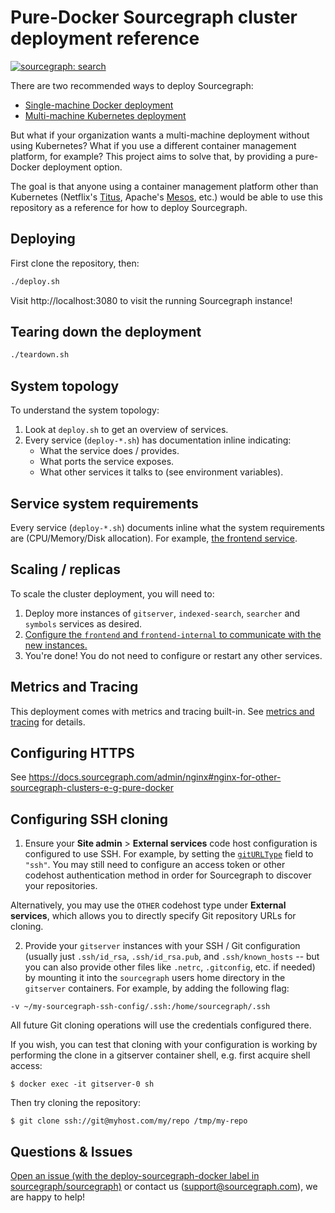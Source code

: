 # Pure-Docker Sourcegraph cluster deployment reference

[![sourcegraph: search](https://img.shields.io/badge/sourcegraph-search-brightgreen.svg)](https://sourcegraph.com/github.com/sourcegraph/deploy-sourcegraph-docker)

There are two recommended ways to deploy Sourcegraph:

- [Single-machine Docker deployment](https://docs.sourcegraph.com/admin/install/docker)
- [Multi-machine Kubernetes deployment](https://docs.sourcegraph.com/admin/install/kubernetes_cluster)

But what if your organization wants a multi-machine deployment without using Kubernetes? What if you use a different container management platform, for example? This project aims to solve that, by providing a pure-Docker deployment option.

The goal is that anyone using a container management platform other than Kubernetes (Netflix's [Titus](https://netflix.github.io/titus/), Apache's [Mesos](http://mesos.apache.org/documentation/latest/docker-containerizer/), etc.) would be able to use this repository as a reference for how to deploy Sourcegraph.

## Deploying

First clone the repository, then:

```bash
./deploy.sh
```

Visit http://localhost:3080 to visit the running Sourcegraph instance!

## Tearing down the deployment

```bash
./teardown.sh
```

## System topology

To understand the system topology:

1. Look at `deploy.sh` to get an overview of services.
2. Every service (`deploy-*.sh`) has documentation inline indicating:
   - What the service does / provides.
   - What ports the service exposes.
   - What other services it talks to (see environment variables).

## Service system requirements

Every service (`deploy-*.sh`) documents inline what the system requirements are (CPU/Memory/Disk allocation). For example, [the frontend service](https://github.com/sourcegraph/deploy-sourcegraph-docker/blob/f01b97a397138dd76e5f5ed45b2574b9a2e70cd1/deploy-frontend.sh#L6-L9).

## Scaling / replicas

To scale the cluster deployment, you will need to:

1. Deploy more instances of `gitserver`, `indexed-search`, `searcher` and `symbols` services as desired.
2. [Configure the `frontend` and `frontend-internal` to communicate with the new instances.](https://github.com/sourcegraph/deploy-sourcegraph-docker/blob/f01b97a397138dd76e5f5ed45b2574b9a2e70cd1/deploy-frontend.sh#L31-L34)
3. You're done! You do not need to configure or restart any other services.

## Metrics and Tracing

This deployment comes with metrics and tracing built-in. See [metrics and tracing](metrics-and-tracing.md) for details.

## Configuring HTTPS

See https://docs.sourcegraph.com/admin/nginx#nginx-for-other-sourcegraph-clusters-e-g-pure-docker

## Configuring SSH cloning

1. Ensure your **Site admin** > **External services** code host configuration is configured to use SSH. For example, by setting the [`gitURLType`](https://docs.sourcegraph.com/admin/site_config/all#giturltype-string-enum) field to `"ssh"`. You may still need to configure an access token or other codehost authentication method in order for Sourcegraph to discover your repositories.

Alternatively, you may use the `OTHER` codehost type under **External services**, which allows you to directly specify Git repository URLs for cloning.

2. Provide your `gitserver` instances with your SSH / Git configuration (usually just `.ssh/id_rsa`, `.ssh/id_rsa.pub`, and `.ssh/known_hosts` -- but you can also provide other files like `.netrc`, `.gitconfig`, etc. if needed) by mounting it into the `sourcegraph` users home directory in the `gitserver` containers. For example, by adding the following flag:

```
-v ~/my-sourcegraph-ssh-config/.ssh:/home/sourcegraph/.ssh
```

All future Git cloning operations will use the credentials configured there.

If you wish, you can test that cloning with your configuration is working by performing the clone in a gitserver container shell, e.g. first acquire shell access:

```
$ docker exec -it gitserver-0 sh
```

Then try cloning the repository:

```
$ git clone ssh://git@myhost.com/my/repo /tmp/my-repo
```

## Questions & Issues

[Open an issue (with the deploy-sourcegraph-docker label in sourcegraph/sourcegraph)](https://github.com/sourcegraph/sourcegraph/issues/new?assignees=&labels=deploy-sourcegraph&template=deploy-sourcegraph.md&title=%5Bdeploy-sourcegraph-docker%5D) or contact us (support@sourcegraph.com), we are happy to help!
